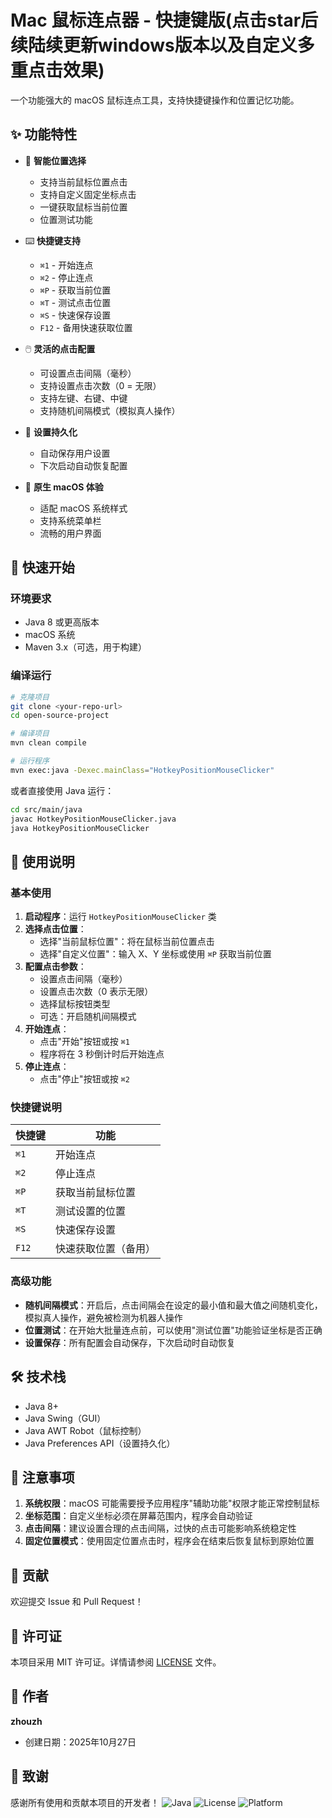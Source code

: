 # Mac 鼠标连点器 - 快捷键版(点击star后续陆续更新windows版本以及自定义多重点击效果)

一个功能强大的 macOS 鼠标连点工具，支持快捷键操作和位置记忆功能。

## ✨ 功能特性

- 🎯 **智能位置选择**
  - 支持当前鼠标位置点击
  - 支持自定义固定坐标点击
  - 一键获取鼠标当前位置
  - 位置测试功能

- ⌨️ **快捷键支持**
  - `⌘1` - 开始连点
  - `⌘2` - 停止连点
  - `⌘P` - 获取当前位置
  - `⌘T` - 测试点击位置
  - `⌘S` - 快速保存设置
  - `F12` - 备用快速获取位置

- 🖱️ **灵活的点击配置**
  - 可设置点击间隔（毫秒）
  - 支持设置点击次数（0 = 无限）
  - 支持左键、右键、中键
  - 支持随机间隔模式（模拟真人操作）

- 💾 **设置持久化**
  - 自动保存用户设置
  - 下次启动自动恢复配置

- 📱 **原生 macOS 体验**
  - 适配 macOS 系统样式
  - 支持系统菜单栏
  - 流畅的用户界面

## 🚀 快速开始

### 环境要求

- Java 8 或更高版本
- macOS 系统
- Maven 3.x（可选，用于构建）

### 编译运行

```bash
# 克隆项目
git clone <your-repo-url>
cd open-source-project

# 编译项目
mvn clean compile

# 运行程序
mvn exec:java -Dexec.mainClass="HotkeyPositionMouseClicker"
```

或者直接使用 Java 运行：

```bash
cd src/main/java
javac HotkeyPositionMouseClicker.java
java HotkeyPositionMouseClicker
```

## 📖 使用说明

### 基本使用

1. **启动程序**：运行 `HotkeyPositionMouseClicker` 类
2. **选择点击位置**：
   - 选择"当前鼠标位置"：将在鼠标当前位置点击
   - 选择"自定义位置"：输入 X、Y 坐标或使用 `⌘P` 获取当前位置
3. **配置点击参数**：
   - 设置点击间隔（毫秒）
   - 设置点击次数（0 表示无限）
   - 选择鼠标按钮类型
   - 可选：开启随机间隔模式
4. **开始连点**：
   - 点击"开始"按钮或按 `⌘1`
   - 程序将在 3 秒倒计时后开始连点
5. **停止连点**：
   - 点击"停止"按钮或按 `⌘2`

### 快捷键说明

| 快捷键 | 功能 |
|--------|------|
| `⌘1` | 开始连点 |
| `⌘2` | 停止连点 |
| `⌘P` | 获取当前鼠标位置 |
| `⌘T` | 测试设置的位置 |
| `⌘S` | 快速保存设置 |
| `F12` | 快速获取位置（备用） |

### 高级功能

- **随机间隔模式**：开启后，点击间隔会在设定的最小值和最大值之间随机变化，模拟真人操作，避免被检测为机器人操作
- **位置测试**：在开始大批量连点前，可以使用"测试位置"功能验证坐标是否正确
- **设置保存**：所有配置会自动保存，下次启动时自动恢复

## 🛠️ 技术栈

- Java 8+
- Java Swing（GUI）
- Java AWT Robot（鼠标控制）
- Java Preferences API（设置持久化）

## 📝 注意事项

1. **系统权限**：macOS 可能需要授予应用程序"辅助功能"权限才能正常控制鼠标
2. **坐标范围**：自定义坐标必须在屏幕范围内，程序会自动验证
3. **点击间隔**：建议设置合理的点击间隔，过快的点击可能影响系统稳定性
4. **固定位置模式**：使用固定位置点击时，程序会在结束后恢复鼠标到原始位置

## 🤝 贡献

欢迎提交 Issue 和 Pull Request！

## 📄 许可证

本项目采用 MIT 许可证。详情请参阅 [LICENSE](LICENSE) 文件。

## 👤 作者

**zhouzh**

- 创建日期：2025年10月27日

## 🙏 致谢

感谢所有使用和贡献本项目的开发者！
![Java](https://img.shields.io/badge/Java-8+-orange)
![License](https://img.shields.io/badge/license-MIT-blue)
![Platform](https://img.shields.io/badge/platform-macOS-lightgrey)

